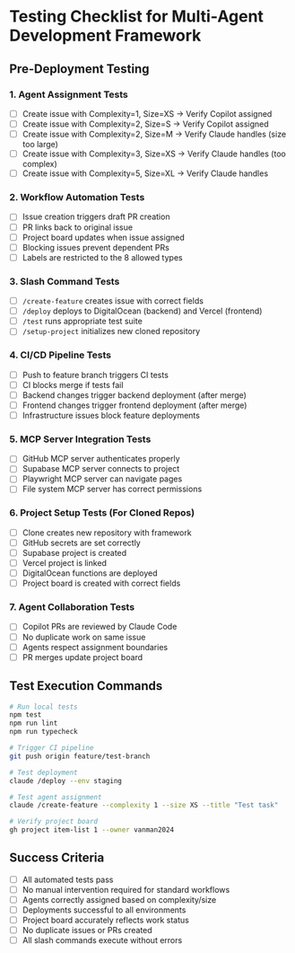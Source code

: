 # Testing Checklist for Multi-Agent Development Framework

## Pre-Deployment Testing

### 1. Agent Assignment Tests
- [ ] Create issue with Complexity=1, Size=XS → Verify Copilot assigned
- [ ] Create issue with Complexity=2, Size=S → Verify Copilot assigned  
- [ ] Create issue with Complexity=2, Size=M → Verify Claude handles (size too large)
- [ ] Create issue with Complexity=3, Size=XS → Verify Claude handles (too complex)
- [ ] Create issue with Complexity=5, Size=XL → Verify Claude handles

### 2. Workflow Automation Tests
- [ ] Issue creation triggers draft PR creation
- [ ] PR links back to original issue
- [ ] Project board updates when issue assigned
- [ ] Blocking issues prevent dependent PRs
- [ ] Labels are restricted to the 8 allowed types

### 3. Slash Command Tests
- [ ] `/create-feature` creates issue with correct fields
- [ ] `/deploy` deploys to DigitalOcean (backend) and Vercel (frontend)
- [ ] `/test` runs appropriate test suite
- [ ] `/setup-project` initializes new cloned repository

### 4. CI/CD Pipeline Tests
- [ ] Push to feature branch triggers CI tests
- [ ] CI blocks merge if tests fail
- [ ] Backend changes trigger backend deployment (after merge)
- [ ] Frontend changes trigger frontend deployment (after merge)
- [ ] Infrastructure issues block feature deployments

### 5. MCP Server Integration Tests
- [ ] GitHub MCP server authenticates properly
- [ ] Supabase MCP server connects to project
- [ ] Playwright MCP server can navigate pages
- [ ] File system MCP server has correct permissions

### 6. Project Setup Tests (For Cloned Repos)
- [ ] Clone creates new repository with framework
- [ ] GitHub secrets are set correctly
- [ ] Supabase project is created
- [ ] Vercel project is linked
- [ ] DigitalOcean functions are deployed
- [ ] Project board is created with correct fields

### 7. Agent Collaboration Tests
- [ ] Copilot PRs are reviewed by Claude Code
- [ ] No duplicate work on same issue
- [ ] Agents respect assignment boundaries
- [ ] PR merges update project board

## Test Execution Commands

```bash
# Run local tests
npm test
npm run lint
npm run typecheck

# Trigger CI pipeline
git push origin feature/test-branch

# Test deployment
claude /deploy --env staging

# Test agent assignment
claude /create-feature --complexity 1 --size XS --title "Test task"

# Verify project board
gh project item-list 1 --owner vanman2024
```

## Success Criteria

- [ ] All automated tests pass
- [ ] No manual intervention required for standard workflows
- [ ] Agents correctly assigned based on complexity/size
- [ ] Deployments successful to all environments
- [ ] Project board accurately reflects work status
- [ ] No duplicate issues or PRs created
- [ ] All slash commands execute without errors